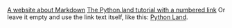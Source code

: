[A website about Markdown][Case-insensitive reference link to Markdown.land]
[The Python.land tutorial with a numbered link][1]
Or leave it empty and use the link text itself, like this: [Python Land].

[Case-insensitive reference link to Markdown.land]: https://www.markdown.land
[1]: https://python.land/python-tutorial
[Python Land]: http://python.land
